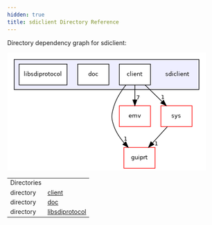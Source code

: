 ```yaml
---
hidden: true
title: sdiclient Directory Reference
---
```


Directory dependency graph for sdiclient:

![sdiclient](dir_fd97ec13bcecf864d0a2538bcb52d927_dep.png)

|  |  |
|----|----|
| Directories |  |
| directory   | <a href="dir_64d02063c70c5c9b1f1dea0f7cacc02a.md">client</a> |
| directory   | <a href="dir_84a77ca2f33f9bcad025f71f221e169b.md">doc</a> |
| directory   | <a href="dir_36b98f307880f17766d73e6cc4503277.md">libsdiprotocol</a> |
